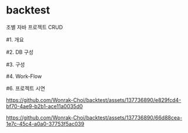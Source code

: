 # backtest

조별 자바 프로젝트 CRUD

#1. 개요

#2. DB 구성

#3. 구성

#4. Work-Flow

#6. 프로젝트 시연

https://github.com/Wonrak-Choi/backtest/assets/137736890/e829fcd4-bf70-4ae9-b2b1-ace11a0035d0

https://github.com/Wonrak-Choi/backtest/assets/137736890/66d88cea-1e7c-45c4-a0a0-37753f5ac039

